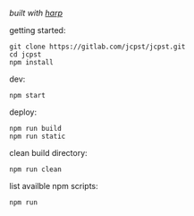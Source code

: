 _built with [harp](http://harpjs.com/)_

getting started:

    git clone https://gitlab.com/jcpst/jcpst.git
    cd jcpst
    npm install

dev:

    npm start

deploy:

    npm run build
    npm run static

clean build directory:

    npm run clean

list availble npm scripts:

    npm run

